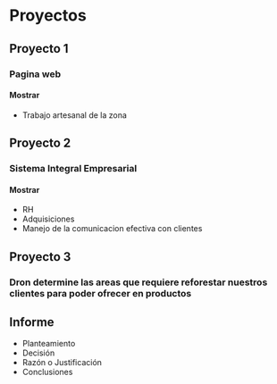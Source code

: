 # Proyectos
## Proyecto 1
### Pagina web
#### Mostrar
- Trabajo artesanal de la zona
## Proyecto 2
### Sistema Integral Empresarial
#### Mostrar
- RH
- Adquisiciones
- Manejo de la comunicacion efectiva con clientes
## Proyecto 3
### Dron determine las areas que requiere  reforestar nuestros clientes para poder ofrecer en productos

## Informe
- Planteamiento
- Decisión
- Razón o Justificación
- Conclusiones
